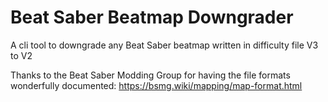 # Beat Saber Beatmap Downgrader

A cli tool to downgrade any Beat Saber beatmap written in difficulty file V3 to V2    

Thanks to the Beat Saber Modding Group for having the file formats wonderfully documented: https://bsmg.wiki/mapping/map-format.html